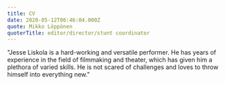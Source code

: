 ```yaml
---
title: CV
date: 2020-05-12T06:46:04.000Z
quote: Mikko Löppönen
quoterTitle: editor/director/stunt coordinator
---
```

"Jesse Liskola is a hard-working and versatile performer. He has years of experience in the field of filmmaking and theater, which has given him a plethora of varied skills. He is not scared of challenges and loves to throw himself into everything new."
